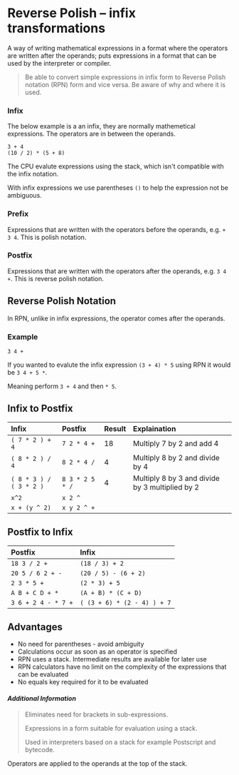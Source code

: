 # Reverse Polish – infix transformations

A way of writing mathematical expressions in a format where the operators are written after the operands; puts expressions in a format that can be used by the interpreter or compiler.

> Be able to convert simple expressions in infix
> form to Reverse Polish notation (RPN) form and
> vice versa. Be aware of why and where it is used.

### Infix

The below example is a an infix, they are normally mathemetical expressions. 
The operators are in between the operands.
```
3 + 4
(10 / 2) * (5 + 8)
```

The CPU evalute expressions using the stack, which isn't compatible with the infix notation.

With infix expressions we use parentheses `()` to help the expression not be ambiguous.

### Prefix

Expressions that are written with the operators before the operands, e.g. `+ 3 4`. This is polish notation.

### Postfix

Expressions that are written with the operators after the operands, e.g. `3 4 +`. This is reverse polish notation.

## Reverse Polish Notation

In RPN, unlike in infix expressions, the operator comes after the operands.

### Example

```
3 4 +
```

If you wanted to evalute the infix expression `(3 + 4) * 5` using RPN it would be `3 4 + 5 *`.

Meaning perform `3 + 4` and then `* 5`.

## Infix to Postfix

| Infix | Postfix | Result | Explaination |
| :---| :--- | :---- | :---- |
| `( 7 * 2 ) + 4` | `7 2 * 4 +` | 18 | Multiply 7 by 2 and add 4 |
| `( 8 * 2 ) / 4` | `8 2 * 4 /` | 4 | Multiply 8 by 2 and divide by 4 |
| `( 8 * 3 ) / ( 3 * 2 )` | `8 3 * 2 5 * /` | 4 | Multiply 8 by 3 and divide by 3 multiplied by 2 |
| `x^2` | `x 2 ^` | | |
| `x + (y ^ 2)` | `x y 2 ^ +` | | |

## Postfix to Infix 

| Postfix | Infix | 
| :---| :--- | 
| `18 3 / 2 +` | `(18 / 3) + 2` | 
| `20 5 / 6 2 + -` | `(20 / 5) - (6 + 2)` | 
| `2 3 * 5 +` | `(2 * 3) + 5` | 
| `A B + C D + *` | `(A + B) * (C + D)` | 
| `3 6 + 2 4 - * 7 +` | `( (3 + 6) * (2 - 4) ) + 7` | 

## Advantages

* No need for parentheses - avoid ambiguity
* Calculations occur as soon as an operator is specified
* RPN uses a stack. Intermediate results are available for later use
* RPN calculators have no limit on the complexity of the expressions that can be evaluated
* No equals key required for it to be evaluated


#### *Additional Information*
> Eliminates need for brackets in sub-expressions.
>
> Expressions in a form suitable for evaluation
using a stack.
>
> Used in interpreters based on a stack for example
Postscript and bytecode.

Operators are applied to the operands at the top of the stack.
